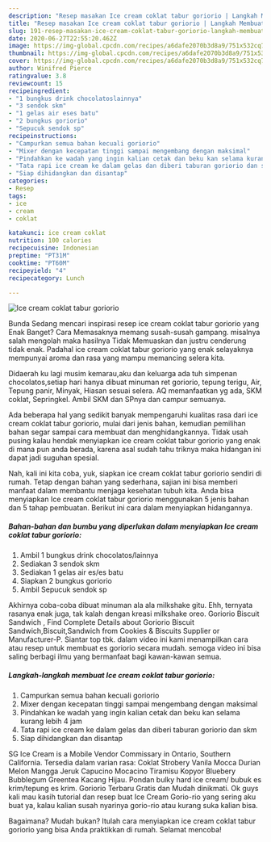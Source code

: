 ```yaml
---
description: "Resep masakan Ice cream coklat tabur goriorio | Langkah Membuat Ice cream coklat tabur goriorio Yang Bikin Ngiler"
title: "Resep masakan Ice cream coklat tabur goriorio | Langkah Membuat Ice cream coklat tabur goriorio Yang Bikin Ngiler"
slug: 191-resep-masakan-ice-cream-coklat-tabur-goriorio-langkah-membuat-ice-cream-coklat-tabur-goriorio-yang-bikin-ngiler
date: 2020-06-27T22:55:20.462Z
image: https://img-global.cpcdn.com/recipes/a6dafe2070b3d8a9/751x532cq70/ice-cream-coklat-tabur-goriorio-foto-resep-utama.jpg
thumbnail: https://img-global.cpcdn.com/recipes/a6dafe2070b3d8a9/751x532cq70/ice-cream-coklat-tabur-goriorio-foto-resep-utama.jpg
cover: https://img-global.cpcdn.com/recipes/a6dafe2070b3d8a9/751x532cq70/ice-cream-coklat-tabur-goriorio-foto-resep-utama.jpg
author: Winifred Pierce
ratingvalue: 3.8
reviewcount: 15
recipeingredient:
- "1 bungkus drink chocolatoslainnya"
- "3 sendok skm"
- "1 gelas air eses batu"
- "2 bungkus goriorio"
- "Sepucuk sendok sp"
recipeinstructions:
- "Campurkan semua bahan kecuali goriorio"
- "Mixer dengan kecepatan tinggi sampai mengembang dengan maksimal"
- "Pindahkan ke wadah yang ingin kalian cetak dan beku kan selama kurang lebih 4 jam"
- "Tata rapi ice cream ke dalam gelas dan diberi taburan goriorio dan skm"
- "Siap dihidangkan dan disantap"
categories:
- Resep
tags:
- ice
- cream
- coklat

katakunci: ice cream coklat 
nutrition: 100 calories
recipecuisine: Indonesian
preptime: "PT31M"
cooktime: "PT60M"
recipeyield: "4"
recipecategory: Lunch

---
```



![Ice cream coklat tabur goriorio](https://img-global.cpcdn.com/recipes/a6dafe2070b3d8a9/751x532cq70/ice-cream-coklat-tabur-goriorio-foto-resep-utama.jpg)

Bunda Sedang mencari inspirasi resep ice cream coklat tabur goriorio yang Enak Banget? Cara Memasaknya memang susah-susah gampang. misalnya salah mengolah maka hasilnya Tidak Memuaskan dan justru cenderung tidak enak. Padahal ice cream coklat tabur goriorio yang enak selayaknya mempunyai aroma dan rasa yang mampu memancing selera kita.

Didaerah ku lagi musim kemarau,aku dan keluarga ada tuh simpenan chocolatos,setiap hari hanya dibuat minuman ret goriorio, tepung terigu, Air, Tepung panir, Minyak, Hiasan sesuai selera. AQ memanfaatkan yg ada, SKM coklat, Sepringkel. Ambil SKM dan SPnya dan campur semuanya.

Ada beberapa hal yang sedikit banyak mempengaruhi kualitas rasa dari ice cream coklat tabur goriorio, mulai dari jenis bahan, kemudian pemilihan bahan segar sampai cara membuat dan menghidangkannya. Tidak usah pusing kalau hendak menyiapkan ice cream coklat tabur goriorio yang enak di mana pun anda berada, karena asal sudah tahu triknya maka hidangan ini dapat jadi suguhan spesial.


Nah, kali ini kita coba, yuk, siapkan ice cream coklat tabur goriorio sendiri di rumah. Tetap dengan bahan yang sederhana, sajian ini bisa memberi manfaat dalam membantu menjaga kesehatan tubuh kita. Anda bisa menyiapkan Ice cream coklat tabur goriorio menggunakan 5 jenis bahan dan 5 tahap pembuatan. Berikut ini cara dalam menyiapkan hidangannya.

<!--inarticleads1-->

##### Bahan-bahan dan bumbu yang diperlukan dalam menyiapkan Ice cream coklat tabur goriorio:

1. Ambil 1 bungkus drink chocolatos/lainnya
1. Sediakan 3 sendok skm
1. Sediakan 1 gelas air es/es batu
1. Siapkan 2 bungkus goriorio
1. Ambil Sepucuk sendok sp


Akhirnya coba-coba dibuat minuman ala ala milkshake gitu. Ehh, ternyata rasanya enak juga, tak kalah dengan kreasi milkshake oreo. Goriorio Biscuit Sandwich , Find Complete Details about Goriorio Biscuit Sandwich,Biscuit,Sandwich from Cookies &amp; Biscuits Supplier or Manufacturer-P. Siantar top tbk. dalam video ini kami menampilkan cara atau resep untuk membuat es goriorio secara mudah. semoga video ini bisa saling berbagi ilmu yang bermanfaat bagi kawan-kawan semua. 

<!--inarticleads2-->

##### Langkah-langkah membuat Ice cream coklat tabur goriorio:

1. Campurkan semua bahan kecuali goriorio
1. Mixer dengan kecepatan tinggi sampai mengembang dengan maksimal
1. Pindahkan ke wadah yang ingin kalian cetak dan beku kan selama kurang lebih 4 jam
1. Tata rapi ice cream ke dalam gelas dan diberi taburan goriorio dan skm
1. Siap dihidangkan dan disantap


SG Ice Cream is a Mobile Vendor Commissary in Ontario, Southern California. Tersedia dalam varian rasa: Coklat Strobery Vanila Mocca Durian Melon Mangga Jeruk Capucino Mocacino Tiramisu Kopyor Bluebery Bubblegum Greentea Kacang Hijau. Pondan bulky hard ice cream/ bubuk es krim/tepung es krim. Goriorio Terbaru Gratis dan Mudah dinikmati. Ok guys kali mau kasih tutorial dan resep buat Ice Cream Gorio-rio yang sering aku buat ya, kalau kalian susah nyarinya gorio-rio atau kurang suka kalian bisa. 

Bagaimana? Mudah bukan? Itulah cara menyiapkan ice cream coklat tabur goriorio yang bisa Anda praktikkan di rumah. Selamat mencoba!
